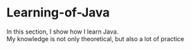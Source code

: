 # Learning-of-Java
In this section, I show how I learn Java.  
My knowledge is not only theoretical, but also a lot of practice
